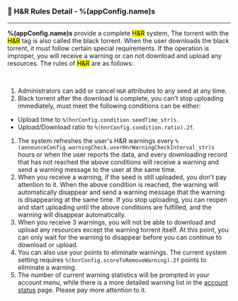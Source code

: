 ### :orange_book: H&R Rules Detail - %(appConfig.name)s
---
**%(appConfig.name)s** provide a complete <mark>H&R</mark> system, The torrent with the <mark>H&R</mark> tag is also called the black torrent. When the user downloads the black torrent, it must follow certain special requirements. If the operation is improper, you will receive a warning or can not download and upload any resources. The rules of <mark>H&R</mark> are as follows:

&emsp;

1. Administrators can add or cancel `H&R` attributes to any seed at any time.
1. Black torrent after the download is complete, you can't stop uploading immediately, must meet the following conditions can be either:
  * Upload time to `%(hnrConfig.condition.seedTime_str)s`.
  * Upload/Download ratio to `%(hnrConfig.condition.ratio).2f`.
1. The system refreshes the user's H&R warnings every `%(announceConfig.warningCheck.userHnrWarningCheckInterval_str)s` hours or when the user reports the data, and every downloading record that has not reached the above conditions will receive a warning and send a warning message to the user at the same time.
1. When you receive a warning, if the seed is still uploaded, you don't pay attention to it. When the above condition is reached, the warning will automatically disappear and send a warning message that the warning is disappearing at the same time. If you stop uploading, you can reopen and start uploading until the above conditions are fulfilled, and the warning will disappear automatically.
1. When you receive 3 warnings, you will not be able to download and upload any resources except the warning torrent itself. At this point, you can only wait for the warning to disappear before you can continue to download or upload.
1. You can also use your points to eliminate warnings. The current system setting requires `%(hnrConfig.scoreToRemoveWarning).2f` points to eliminate a warning.
1. The number of current warning statistics will be prompted in your account menu, while there is a more detailed warning list in the [account status](/status/account) page. Please pay more attention to it.